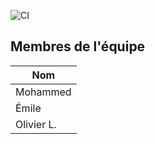 ![CI](https://github.com/CoursCegepGarneau/TP3_Seismoscope/actions/workflows/ci.yml/badge.svg)

## Membres de l'équipe
| Nom |
|------|
| Mohammed |
| Émile |
| Olivier L. |


